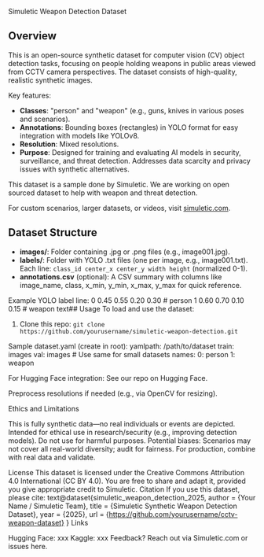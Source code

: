 Simuletic Weapon Detection Dataset

## Overview
This is an open-source synthetic dataset for computer vision (CV) object detection tasks, focusing on people holding weapons in public areas viewed from CCTV camera perspectives. The dataset consists of high-quality, realistic synthetic images.

Key features:
- **Classes**: "person" and "weapon" (e.g., guns, knives in various poses and scenarios).
- **Annotations**: Bounding boxes (rectangles) in YOLO format for easy integration with models like YOLOv8.
- **Resolution**: Mixed resolutions.
- **Purpose**: Designed for training and evaluating AI models in security, surveillance, and threat detection. Addresses data scarcity and privacy issues with synthetic alternatives.

This dataset is a sample done by Simuletic. We are working on open sourced dataset to help with weapon and threat detection.

For custom scenarios, larger datasets, or videos, visit [simuletic.com](https://simuletic.com).

## Dataset Structure
- **images/**: Folder containing .jpg or .png files (e.g., image001.jpg).
- **labels/**: Folder with YOLO .txt files (one per image, e.g., image001.txt). Each line: `class_id center_x center_y width height` (normalized 0-1).
- **annotations.csv** (optional): A CSV summary with columns like image_name, class, x_min, y_min, x_max, y_max for quick reference.

Example YOLO label line:
0 0.45 0.55 0.20 0.30  # person
1 0.60 0.70 0.10 0.15  # weapon
text## Usage
To load and use the dataset:
1. Clone this repo: `git clone https://github.com/yourusername/simuletic-weapon-detection.git`


Sample dataset.yaml (create in root):
yamlpath: /path/to/dataset
train: images
val: images  # Use same for small datasets
names:
  0: person
  1: weapon

For Hugging Face integration: See our repo on Hugging Face.

Preprocess resolutions if needed (e.g., via OpenCV for resizing).

Ethics and Limitations

This is fully synthetic data—no real individuals or events are depicted.
Intended for ethical use in research/security (e.g., improving detection models). Do not use for harmful purposes.
Potential biases: Scenarios may not cover all real-world diversity; audit for fairness.
For production, combine with real data and validate.

License
This dataset is licensed under the Creative Commons Attribution 4.0 International (CC BY 4.0). You are free to share and adapt it, provided you give appropriate credit to Simuletic.
Citation
If you use this dataset, please cite:
text@dataset{simuletic_weapon_detection_2025,
  author = {Your Name / Simuletic Team},
  title = {Simuletic Synthetic Weapon Detection Dataset},
  year = {2025},
  url = {https://github.com/yourusername/cctv-weapon-dataset}
}
Links

Hugging Face: xxx
Kaggle: xxx
Feedback? Reach out via Simuletic.com or issues here.
